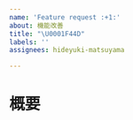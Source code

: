 ```yaml
---
name: 'Feature request :+1:'
about: 機能改善
title: "\U0001F44D"
labels: ''
assignees: hideyuki-matsuyama

---
```


# 概要
